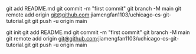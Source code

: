 
git add README.md
git commit -m "first commit"
git branch -M main
git remote add origin git@github.com:jiamengfan1103/uchicago-cs-git-tutorial.git
git push -u origin main

git init
git add README.md
git commit -m "first commit"
git branch -M main
git remote add origin git@github.com:jiamengfan1103/uchicago-cs-git-tutorial.git
git push -u origin main


